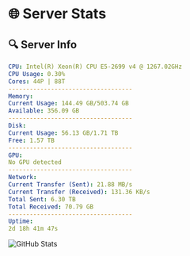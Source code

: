 # 🌐 Server Stats
## 🔍 Server Info
```yaml
CPU: Intel(R) Xeon(R) CPU E5-2699 v4 @ 1267.02GHz
CPU Usage: 0.30%
Cores: 44P | 88T
-----------------------------------
Memory:
Current Usage: 144.49 GB/503.74 GB
Available: 356.09 GB
-----------------------------------
Disk:
Current Usage: 56.13 GB/1.71 TB
Free: 1.57 TB
-----------------------------------
GPU:
No GPU detected
-----------------------------------
Network:
Current Transfer (Sent): 21.88 MB/s
Current Transfer (Received): 131.36 KB/s
Total Sent: 6.30 TB
Total Received: 70.79 GB
-----------------------------------
Uptime:
2d 18h 41m 47s
```
![GitHub Stats](https://img.shields.io/badge/Updated-2025-03-10_16:04:36-blue)